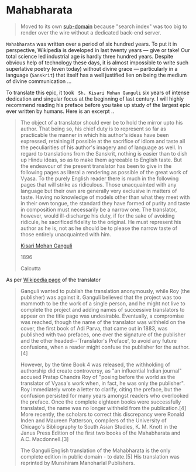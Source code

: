 # Mahabharata

> Moved to its own [sub-domain](https://mahabharata.shutri.com) because "search index" was too big to render over the wire without a dedicated back-end server. 

`Mahabharata` was written over a period of six hundred years. To put it in perspective, Wikipedia is developed in last twenty years — give or take! Our total science led industrial age is hardly three hundred years. Despite obvious help of technology these days, it is almost impossible to write such superlative poetry (even today)  without divine grace — particularly in a language (`Sanskrit`) that itself has a well justified lien on being the medium of divine communication ...

To translate this epic, it took ` Sh. Kisari Mohan Ganguli` six years of intense dedication and singular focus at the beginning of last century. I will highly recommend reading his preface before you take up study of the largest epic ever written by humans. Here is an excerpt ..


> The object of a translator should ever be to hold the mirror upto his author. That being so, his chief duty is to represent so far as practicable the manner in which his author's ideas have been expressed, retaining if possible at the sacrifice of idiom and taste all the peculiarities of his author's imagery and of language as well. In regard to translations from the Sanskrit, nothing is easier than to dish up Hindu ideas, so as to make them agreeable to English taste. But the endeavour of the present translator has been to give in the following pages as literal a rendering as possible of the great work of Vyasa. To the purely English reader there is much in the following pages that will strike as ridiculous. Those unacquainted with any language but their own are generally very exclusive in matters of taste. Having no knowledge of models other than what they meet with in their own tongue, the standard they have formed of purity and taste in composition must necessarily be a narrow one. The translator, however, would ill-discharge his duty, if for the sake of avoiding ridicule, he sacrificed fidelity to the original. He must represent his author as he is, not as he should be to please the narrow taste of those entirely unacquainted with him.
>
>[Kisari Mohan Ganguli](https://en.wikipedia.org/wiki/Kisari_Mohan_Ganguli)
>
>1896
>
> Calcutta

As per [Wikipedia page](https://en.wikipedia.org/wiki/Kisari_Mohan_Ganguli) of the translator 

>Ganguli wanted to publish the translation anonymously, while Roy (the publisher)  was against it. Ganguli believed that the project was too mammoth to be the work of a single person, and he might not live to complete the project and adding names of successive translators to appear on the title page was undesirable. Eventually, a compromise was reached, though the name of the translator was withheld on the cover, the first book of Adi Parva, that came out in 1883, was published with two prefaces, one over the signature of the publisher and the other headed--'Translator's Preface', to avoid any future confusions, when a reader might confuse the publisher for the author.[4] 
>
> However, by the time Book 4 was released, the withholding of authorship did create controversy, as "an influential Indian journal" accused Pratap Chandra Roy of "posing before the world as the translator of Vyasa's work when, in fact, he was only the publisher". Roy immediately wrote a letter to clarify, citing the preface, but the confusion persisted for many years amongst readers who overlooked the preface. Once the complete eighteen books were successfully translated, the name was no longer withheld from the publication.[4] More recently, the scholars to correct this discrepancy were Ronald Inden and Maureen Patterson, compilers of the University of Chicago's Bibliography to South Asian Studies, K. M. Knott in the Janus Press Edition of the first two books of the Mahabharata and A.C. Macdonnell.[3]
>
>The Ganguli English translation of the Mahabharata is the only complete edition in public domain - to date.[5] His translation was reprinted by Munshiram Manoharlal Publishers.
